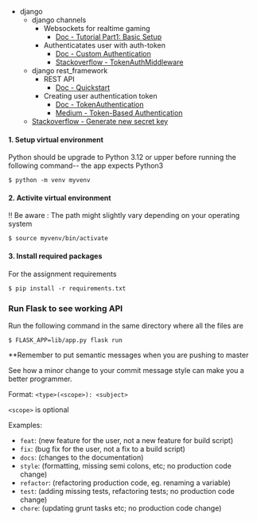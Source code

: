 - django
  - django channels
    - Websockets for realtime gaming
      - [Doc - Tutorial Part1: Basic Setup](https://channels.readthedocs.io/en/latest/tutorial/part_1.html)
    - Authenticatates user with auth-token
      - [Doc - Custom Authentication](https://channels.readthedocs.io/en/stable/topics/authentication.html#custom-authentication)
      - [Stackoverflow - TokenAuthMiddleware](https://stackoverflow.com/a/65437244)
  - django rest_framework
    - REST API
      - [Doc - Quickstart](https://www.django-rest-framework.org/tutorial/quickstart/)
    - Creating user authentication token
      - [Doc - TokenAuthentication](https://www.django-rest-framework.org/api-guide/authentication/#tokenauthentication)
      - [Medium - Token-Based Authentication](https://medium.com/django-unleashed/token-based-authentication-and-authorization-in-django-rest-framework-user-and-permissions-347c7cc472e9)
  - [Stackoverflow - Generate new secret key](https://stackoverflow.com/a/67423892)


#### 1\. Setup virtual environment
Python should be upgrade to Python 3.12 or upper before running the following command-- the app expects Python3
```
$ python -m venv myvenv
```
#### 2\. Activite virtual environment 
‼️ Be aware : The path might slightly vary depending on your operating system
```
$ source myvenv/bin/activate
```
#### 3\. Install required packages
For the assignment requirements
```
$ pip install -r requirements.txt
```

### Run Flask to see working API <a name = "run_flask"></a>

Run the following command in the same directory where all the files are
```
$ FLASK_APP=lib/app.py flask run
```

**Remember to put semantic messages when you are pushing to master

See how a minor change to your commit message style can make you a better programmer.

Format: `<type>(<scope>): <subject>`

`<scope>` is optional

Examples:

- `feat`: (new feature for the user, not a new feature for build script)
- `fix`: (bug fix for the user, not a fix to a build script)
- `docs`: (changes to the documentation)
- `style`: (formatting, missing semi colons, etc; no production code change)
- `refactor`: (refactoring production code, eg. renaming a variable)
- `test`: (adding missing tests, refactoring tests; no production code change)
- `chore`: (updating grunt tasks etc; no production code change)